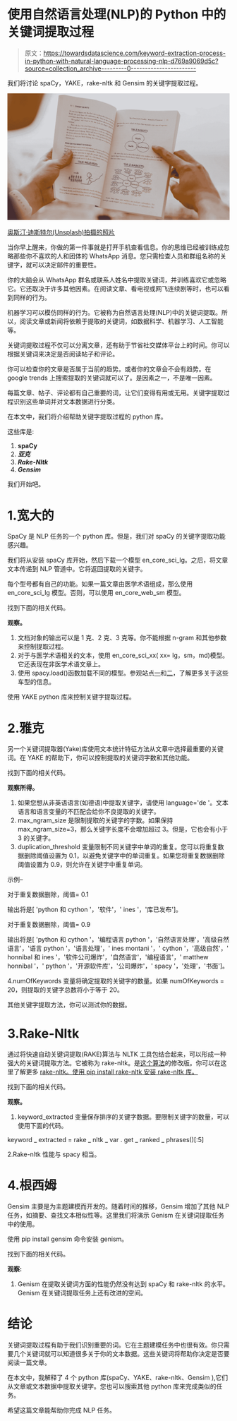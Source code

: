 # 使用自然语言处理(NLP)的 Python 中的关键词提取过程

> 原文：<https://towardsdatascience.com/keyword-extraction-process-in-python-with-natural-language-processing-nlp-d769a9069d5c?source=collection_archive---------0----------------------->

我们将讨论 spaCy，YAKE，rake-nltk 和 Gensim 的关键字提取过程。

![](img/5991a1433e7298507010803b6ad4ed07.png)

[奥斯汀·迪斯特尔(Unsplash)拍摄的照片](https://unsplash.com/photos/Ej_GTF0JPss)

当你早上醒来，你做的第一件事就是打开手机查看信息。你的思维已经被训练成忽略那些你不喜欢的人和团体的 WhatsApp 消息。您只需检查人员和群组名称的关键字，就可以决定邮件的重要性。

你的大脑会从 WhatsApp 群名或联系人姓名中提取关键词，并训练喜欢它或忽略它。它还取决于许多其他因素。在阅读文章、看电视或网飞连续剧等时，也可以看到同样的行为。

机器学习可以模仿同样的行为。它被称为自然语言处理(NLP)中的关键词提取。所以，阅读文章或新闻将依赖于提取的关键词，如数据科学、机器学习、人工智能等。

关键词提取过程不仅可以分离文章，还有助于节省社交媒体平台上的时间。你可以根据关键词来决定是否阅读帖子和评论。

你可以检查你的文章是否属于当前的趋势。或者你的文章会不会有趋势。在 google trends 上搜索提取的关键词就可以了。是因素之一，不是唯一因素。

每篇文章、帖子、评论都有自己重要的词，让它们变得有用或无用。关键字提取过程识别这些单词并对文本数据进行分类。

在本文中，我们将介绍帮助关键字提取过程的 python 库。

这些库是:

1.  **spaCy**
2.  ***亚克***
3.  ***Rake-Nltk***
4.  ***Gensim***

我们开始吧。

# 1.宽大的

SpaCy 是 NLP 任务的一个 python 库。但是，我们对 spaCy 的关键字提取功能感兴趣。

我们将从安装 spaCy 库开始，然后下载一个模型 en_core_sci_lg。之后，将文章文本传递到 NLP 管道中。它将返回提取的关键字。

每个型号都有自己的功能。如果一篇文章由医学术语组成，那么使用 en_core_sci_lg 模型。否则，可以使用 en_core_web_sm 模型。

找到下面的相关代码。

**观察。**

1.  文档对象的输出可以是 1 克、2 克、3 克等。你不能根据 n-gram 和其他参数来控制提取过程。
2.  对于与医学术语相关的文本，使用 en_core_sci_xx( xx= lg，sm，md)模型。它还表现在非医学术语文章上。
3.  使用 spacy.load()函数加载不同的模型。参观站点[一](https://allenai.github.io/scispacy/)和[二](https://spacy.io/)，了解更多关于这些车型的信息。

使用 YAKE python 库来控制关键字提取过程。

# 2.雅克

另一个关键词提取器(Yake)库使用文本统计特征方法从文章中选择最重要的关键词。在 YAKE 的帮助下，你可以控制提取的关键词字数和其他功能。

找到下面的相关代码。

**观察所得。**

1.  如果您想从非英语语言(如德语)中提取关键字，请使用 language='de '。文本语言和语言变量的不匹配会给你不良提取的关键字。
2.  max_ngram_size 是限制提取的关键字的字数。如果保持 max_ngram_size=3，那么关键字长度不会增加超过 3。但是，它也会有小于 3 的关键字。
3.  duplication_threshold 变量限制不同关键字中单词的重复。您可以将重复数据删除阈值设置为 0.1，以避免关键字中的单词重复。如果您将重复数据删除阈值设置为 0.9，则允许在关键字中重复单词。

示例–

对于重复数据删除，阈值= 0.1

输出将是[ 'python 和 cython '，'软件'，' ines '，'库已发布']。

对于重复数据删除，阈值= 0.9

输出将是[ 'python 和 cython '，'编程语言 python '，'自然语言处理'，'高级自然语言'，'语言 python '，'语言处理'，' ines montani '，' cython '，'高级自然'，' honnibal 和 ines '，'软件公司爆炸'，'自然语言'，'编程语言'，' matthew honnibal '，' python '，'开源软件库'，'公司爆炸'，' spacy '，'处理'，'书面']。

4.numOfKeywords 变量将确定提取的关键字的数量。如果 numOfKeywords = 20，则提取的关键字总数将小于等于 20。

其他关键字提取方法，你可以测试你的数据。

# 3.Rake-Nltk

通过将快速自动关键词提取(RAKE)算法与 NLTK 工具包结合起来，可以形成一种强大的关键词提取方法。它被称为 rake-nltk。是[这个算法](http://sujitpal.blogspot.com/2013/03/implementing-rake-algorithm-with-nltk.html)的修改版。你可以在这里了解更多 [rake-nltk。使用 pip install rake-nltk 安装 rake-nltk 库。](https://pypi.org/project/rake-nltk/)

找到下面的相关代码。

**观察。**

1.  keyword_extracted 变量保存排序的关键字数据。要限制关键字的数量，可以使用下面的代码。

keyword _ extracted = rake _ nltk _ var . get _ ranked _ phrases()[:5]

2.Rake-nltk 性能与 spacy 相当。

# 4.根西姆

Gensim 主要是为主题建模而开发的。随着时间的推移，Gensim 增加了其他 NLP 任务，如摘要、查找文本相似性等。这里我们将演示 Genism 在关键词提取任务中的使用。

使用 pip install gensim 命令安装 genism。

找到下面的相关代码。

**观察:**

1.  Genism 在提取关键词方面的性能仍然没有达到 spaCy 和 rake-nltk 的水平。Genism 在关键词提取任务上还有改进的空间。

# 结论

关键词提取过程有助于我们识别重要的词。它在主题建模任务中也很有效。你只需要几个关键词就可以知道很多关于你的文本数据。这些关键词将帮助你决定是否要阅读一篇文章。

在本文中，我解释了 4 个 python 库(spaCy、YAKE、rake-nltk、Gensim ),它们从文章或文本数据中提取关键字。您也可以搜索其他 python 库来完成类似的任务。

希望这篇文章能帮助你完成 NLP 任务。